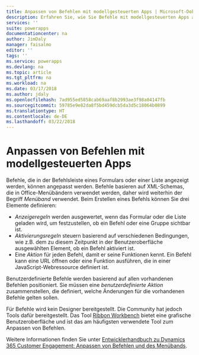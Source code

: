 ```yaml
---
title: Anpassen von Befehlen mit modellgesteuerten Apps | Microsoft-Dokumentation
description: Erfahren Sie, wie Sie Befehle mit modellgesteuerten Apps anpassen.
services: ''
suite: powerapps
documentationcenter: na
author: JimDaly
manager: faisalmo
editor: ''
tags: ''
ms.service: powerapps
ms.devlang: na
ms.topic: article
ms.tgt_pltfrm: na
ms.workload: na
ms.date: 03/17/2018
ms.author: jdaly
ms.openlocfilehash: 7ad955ed5858cab69aaf8b2993ae3f98a04147fb
ms.sourcegitcommit: 59785e9e82da8f5bd459dcb5da3d5c18064b0899
ms.translationtype: HT
ms.contentlocale: de-DE
ms.lasthandoff: 03/22/2018
---
```

# <a name="customize-commands-with-model-driven-apps"></a>Anpassen von Befehlen mit modellgesteuerten Apps 

Befehle, die in der Befehlsleiste eines Formulars oder einer Liste angezeigt werden, können angepasst werden. Befehle basieren auf XML-Schemas, die in Office-Menübändern verwendet werden, daher wird weiterhin der Begriff *Menüband* verwendet. Beim Erstellen eines Befehls können Sie drei Elemente definieren:

- *Anzeigeregeln* werden ausgewertet, wenn das Formular oder die Liste geladen wird, um festzustellen, ob ein Befehl oder eine Gruppe sichtbar ist.
- *Aktivierungsregeln* steuern basierend auf verschiedenen Bedingungen, wie z.B. dem zu diesem Zeitpunkt in der Benutzeroberfläche ausgewählten Element, ob ein Befehl aktiviert ist.
- Eine *Aktion* für jeden Befehl, damit er seine Funktionen kennt. Ein Befehl kann eine URL öffnen oder eine Funktion ausführen, die in einer JavaScript-Webressource definiert ist.

Benutzerdefinierte Befehle werden basierend auf allen vorhandenen Befehlen positioniert. Sie müssen eine *benutzerdefinierte Aktion* zusammenstellen, die definiert, welche Änderungen für die vorhandenen Befehle gelten sollen. 

Für Befehle wird kein Designer bereitgestellt. Die Community hat jedoch Tools dafür bereitgestellt. Das Tool [Ribbon Workbench](http://www.develop1.net/public/rwb/ribbonworkbench.aspx) bietet eine grafische Benutzeroberfläche und ist das am häufigsten verwendete Tool zum Anpassen von Befehlen.

Weitere Informationen finden Sie unter [Entwicklerhandbuch zu Dynamics 365 Customer Engagement: Anpassen von Befehlen und des Menübands](/dynamics365/customer-engagement/developer/customize-dev/customize-commands-ribbon).


